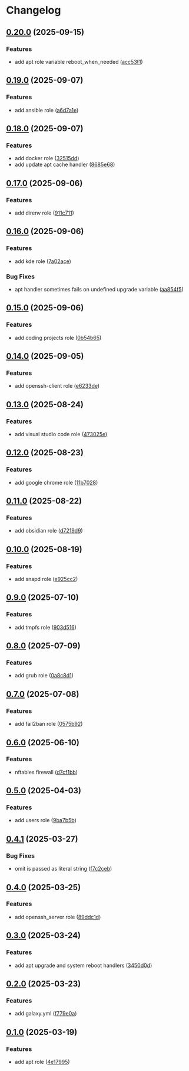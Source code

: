 # Changelog

## [0.20.0](https://github.com/xebis/ansible-collection/compare/v0.19.0...v0.20.0) (2025-09-15)

### Features

* add apt role variable reboot_when_needed ([acc53f1](https://github.com/xebis/ansible-collection/commit/acc53f19a944518ec02bf9f69126c5091b1fdd62))

## [0.19.0](https://github.com/xebis/ansible-collection/compare/v0.18.0...v0.19.0) (2025-09-07)

### Features

* add ansible role ([a6d7a1e](https://github.com/xebis/ansible-collection/commit/a6d7a1e510dc92e2581fb246393f6bf17735e60f))

## [0.18.0](https://github.com/xebis/ansible-collection/compare/v0.17.0...v0.18.0) (2025-09-07)

### Features

* add docker role ([32515dd](https://github.com/xebis/ansible-collection/commit/32515dd235d99fc8e2db218d4ee74577bb782a1e))
* add update apt cache handler ([8685e68](https://github.com/xebis/ansible-collection/commit/8685e6807d3ceab59b52ced71badb7ea1a959a13))

## [0.17.0](https://github.com/xebis/ansible-collection/compare/v0.16.0...v0.17.0) (2025-09-06)

### Features

* add direnv role ([911c711](https://github.com/xebis/ansible-collection/commit/911c711c53bd388b576b3ce1a72a73b3d6587cc1))

## [0.16.0](https://github.com/xebis/ansible-collection/compare/v0.15.0...v0.16.0) (2025-09-06)

### Features

* add kde role ([7a02ace](https://github.com/xebis/ansible-collection/commit/7a02acea0e2145adf8f8c9a59f7f5d168ca4ae8a))

### Bug Fixes

* apt handler sometimes fails on undefined upgrade variable ([aa854f5](https://github.com/xebis/ansible-collection/commit/aa854f54a29ae489e259bdbe9d0d99904fe33c08))

## [0.15.0](https://github.com/xebis/ansible-collection/compare/v0.14.0...v0.15.0) (2025-09-06)

### Features

* add coding projects role ([0b54b65](https://github.com/xebis/ansible-collection/commit/0b54b655210f43691bc23162020bfee9a678831d))

## [0.14.0](https://github.com/xebis/ansible-collection/compare/v0.13.0...v0.14.0) (2025-09-05)

### Features

* add openssh-client role ([e6233de](https://github.com/xebis/ansible-collection/commit/e6233deeb9d7074a17b3a8b76691c05095611fa3))

## [0.13.0](https://github.com/xebis/ansible-collection/compare/v0.12.0...v0.13.0) (2025-08-24)

### Features

* add visual studio code role ([473025e](https://github.com/xebis/ansible-collection/commit/473025eea65f3d1012bac0dd88acf5ac4e8ff2dd))

## [0.12.0](https://github.com/xebis/ansible-collection/compare/v0.11.0...v0.12.0) (2025-08-23)

### Features

* add google chrome role ([11b7028](https://github.com/xebis/ansible-collection/commit/11b7028af3483e5caaa96a195a9dc063c565a091))

## [0.11.0](https://github.com/xebis/ansible-collection/compare/v0.10.0...v0.11.0) (2025-08-22)

### Features

* add obsidian role ([d7219d9](https://github.com/xebis/ansible-collection/commit/d7219d9272848c43aafa95cb5555c818aea74a62))

## [0.10.0](https://github.com/xebis/ansible-collection/compare/v0.9.0...v0.10.0) (2025-08-19)

### Features

* add snapd role ([e925cc2](https://github.com/xebis/ansible-collection/commit/e925cc2459fd259bb99f09a98b0d167a301b20d8))

## [0.9.0](https://github.com/xebis/ansible-collection/compare/v0.8.0...v0.9.0) (2025-07-10)

### Features

* add tmpfs role ([903d516](https://github.com/xebis/ansible-collection/commit/903d5166d336c49aa9f085737a764a19b3916c60))

## [0.8.0](https://github.com/xebis/ansible-collection/compare/v0.7.0...v0.8.0) (2025-07-09)

### Features

* add grub role ([0a8c8d1](https://github.com/xebis/ansible-collection/commit/0a8c8d1c905f2f0546f9f7127ef305dae66ba9da))

## [0.7.0](https://github.com/xebis/ansible-collection/compare/v0.6.0...v0.7.0) (2025-07-08)

### Features

* add fail2ban role ([0575b92](https://github.com/xebis/ansible-collection/commit/0575b928deb8e176bb1293c3853e3ad70a1779d0))

## [0.6.0](https://github.com/xebis/ansible-collection/compare/v0.5.0...v0.6.0) (2025-06-10)

### Features

* nftables firewall ([d7cf1bb](https://github.com/xebis/ansible-collection/commit/d7cf1bbee542b03a9c23d1f3ee4f4df0120f097e))

## [0.5.0](https://github.com/xebis/ansible-collection/compare/v0.4.1...v0.5.0) (2025-04-03)

### Features

* add users role ([9ba7b5b](https://github.com/xebis/ansible-collection/commit/9ba7b5b46f9116b6b21007b8f08e94e02cbe23d7))

## [0.4.1](https://github.com/xebis/ansible-collection/compare/v0.4.0...v0.4.1) (2025-03-27)

### Bug Fixes

* omit is passed as literal string ([f7c2ceb](https://github.com/xebis/ansible-collection/commit/f7c2ceb700f075708240094079338bbd3547f734))

## [0.4.0](https://github.com/xebis/ansible-collection/compare/v0.3.0...v0.4.0) (2025-03-25)

### Features

* add openssh_server role ([89ddc1d](https://github.com/xebis/ansible-collection/commit/89ddc1d52ad000b74ce85060d9c08356136b4377))

## [0.3.0](https://github.com/xebis/ansible-collection/compare/v0.2.0...v0.3.0) (2025-03-24)

### Features

* add apt upgrade and system reboot handlers ([3450d0d](https://github.com/xebis/ansible-collection/commit/3450d0dfa733724d9448ee056b2d94f599d446b1))

## [0.2.0](https://github.com/xebis/ansible-collection/compare/v0.1.0...v0.2.0) (2025-03-23)

### Features

* add galaxy.yml ([f779e0a](https://github.com/xebis/ansible-collection/commit/f779e0ab61b1251169e76d7783a6698ce30ab282))

## [0.1.0](https://github.com/xebis/ansible-collection/compare/v0.0.0...v0.1.0) (2025-03-19)

### Features

* add apt role ([4e17995](https://github.com/xebis/ansible-collection/commit/4e1799539f214522e8c0320705aaddc1ac2b0280))
